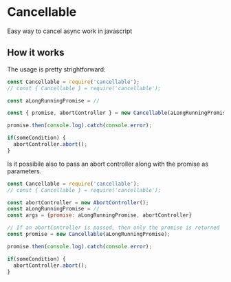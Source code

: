 # Cancellable

Easy way to cancel async work in javascript

## How it works

The usage is pretty strightforward:
```js
const Cancellable = require('cancellable');
// const { Cancellable } = require('cancellable');

const aLongRunningPromise = //

const { promise, abortController } = new Cancellable(aLongRunningPromise);

promise.then(console.log).catch(console.error);

if(someCondition) {
  abortController.abort();
}

```
Is it possibile also to pass an abort controller along with the promise as parameters.
```js
const Cancellable = require('cancellable');
// const { Cancellable } = require('cancellable');

const abortController = new AbortController();
const aLongRunningPromise = //
const args = {promise: aLongRunningPromise, abortController}

// If an abortController is passed, then only the promise is returned
const promise = new Cancellable(aLongRunningPromise);

promise.then(console.log).catch(console.error);

if(someCondition) {
  abortController.abort();
}

```